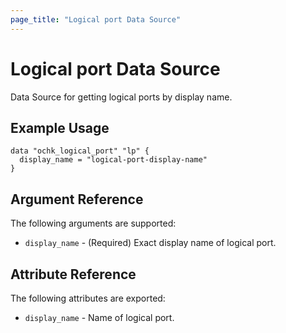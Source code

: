 ```yaml
---
page_title: "Logical port Data Source"
---
```


# Logical port Data Source

Data Source for getting logical ports by display name. 

## Example Usage

```hcl
data "ochk_logical_port" "lp" {
  display_name = "logical-port-display-name"
}
```

## Argument Reference

The following arguments are supported:

* `display_name` - (Required) Exact display name of logical port.

## Attribute Reference

The following attributes are exported:
 * `display_name` - Name of logical port. 
    
 
